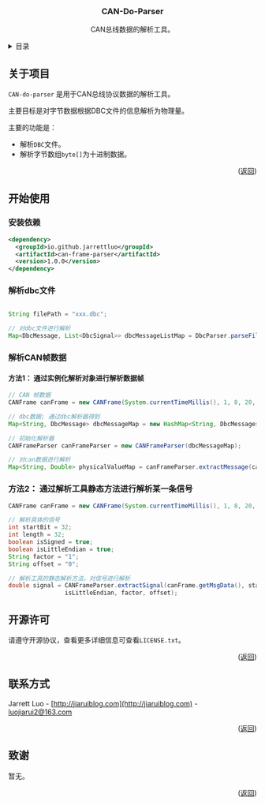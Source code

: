 <!-- Improved compatibility of back to top link: See: https://github.com/othneildrew/Best-README-Template/pull/73 -->
<a id="readme-top"></a>
<!--
*** Thanks for checking out the Best-README-Template. If you have a suggestion
*** that would make this better, please fork the repo and create a pull request
*** or simply open an issue with the tag "enhancement".
*** Don't forget to give the project a star!
*** Thanks again! Now go create something AMAZING! :D
-->



<!-- PROJECT SHIELDS -->
<!--
*** I'm using markdown "reference style" links for readability.
*** Reference links are enclosed in brackets [ ] instead of parentheses ( ).
*** See the bottom of this document for the declaration of the reference variables
*** for contributors-url, forks-url, etc. This is an optional, concise syntax you may use.
*** https://www.markdownguide.org/basic-syntax/#reference-style-links
-->

[//]: # ([![Contributors][contributors-shield]][contributors-url])

[//]: # ([![Forks][forks-shield]][forks-url])

[//]: # ([![Stargazers][stars-shield]][stars-url])

[//]: # ([![Issues][issues-shield]][issues-url])

[//]: # ([![MIT License][license-shield]][license-url])

[//]: # ([![LinkedIn][linkedin-shield]][linkedin-url])



<!-- PROJECT LOGO -->
<br />
<div align="center">

[//]: # (  <a href="https://github.com/othneildrew/Best-README-Template">)

[//]: # (    <img src="images/logo.png" alt="Logo" width="80" height="80">)

[//]: # (  </a>)

<h3 align="center">CAN-Do-Parser</h3>

  <p align="center">
    CAN总线数据的解析工具。

[//]: # (    <br />)

[//]: # (    <a href="https://github.com/othneildrew/Best-README-Template"><strong>Explore the docs »</strong></a>)

[//]: # (    <br />)

[//]: # (    <br />)

[//]: # (    <a href="https://github.com/othneildrew/Best-README-Template">View Demo</a>)

[//]: # (    ·)

[//]: # (    <a href="https://github.com/othneildrew/Best-README-Template/issues/new?labels=bug&template=bug-report---.md">Report Bug</a>)

[//]: # (    ·)

[//]: # (    <a href="https://github.com/othneildrew/Best-README-Template/issues/new?labels=enhancement&template=feature-request---.md">Request Feature</a>)
  </p>
</div>



<!-- TABLE OF CONTENTS -->
<details>
  <summary>目录</summary>
  <ol>
    <li>
      <a href="#about-the-project">关于项目</a>
    </li>
    <li>
      <a href="#getting-started">开始使用</a>
    </li>
    <li><a href="#license">开源许可</a></li>
    <li><a href="#contact">联系方式</a></li>
    <li><a href="#acknowledgments">致谢</a></li>
  </ol>
</details>



<!-- ABOUT THE PROJECT -->
## 关于项目

`CAN-do-parser` 是用于CAN总线协议数据的解析工具。

主要目标是对字节数据根据DBC文件的信息解析为物理量。

主要的功能是：
- 解析`DBC`文件。
- 解析字节数组`byte[]`为十进制数据。

<p align="right">(<a href="#readme-top">返回</a>)</p>


<!-- GETTING STARTED -->
## 开始使用

### 安装依赖

```xml
<dependency>
  <groupId>io.github.jarrettluo</groupId>
  <artifactId>can-frame-parser</artifactId>
  <version>1.0.0</version>
</dependency>
```

### 解析dbc文件

```java

String filePath = "xxx.dbc";

// 对dbc文件进行解析
Map<DbcMessage, List<DbcSignal>> dbcMessageListMap = DbcParser.parseFile(filePath);

```

### 解析CAN帧数据

#### 方法1： 通过实例化解析对象进行解析数据帧
```java
// CAN 帧数据
CANFrame canFrame = new CANFrame(System.currentTimeMillis(), 1, 8, 20, "275d602702000000");

// dbc数据; 通过dbc解析器得到
Map<String, DbcMessage> dbcMessageMap = new HashMap<String, DbcMessage>();

// 初始化解析器
CANFrameParser canFrameParser = new CANFrameParser(dbcMessageMap);

// 对can数据进行解析
Map<String, Double> physicalValueMap = canFrameParser.extractMessage(canFrame);

```

### 方法2： 通过解析工具静态方法进行解析某一条信号
```java
CANFrame canFrame = new CANFrame(System.currentTimeMillis(), 1, 8, 20, "275d602702000000");

// 解析具体的信号
int startBit = 32;
int length = 32;
boolean isSigned = true;
boolean isLittleEndian = true;
String factor = "1";
String offset = "0";

// 解析工具的静态解析方法，对信号进行解析
double signal = CANFrameParser.extractSignal(canFrame.getMsgData(), startBit, length, isSigned, 
                isLittleEndian, factor, offset);

```

<!-- LICENSE -->
## 开源许可

请遵守开源协议，查看更多详细信息可查看`LICENSE.txt`。

<p align="right">(<a href="#readme-top">返回</a>)</p>


<!-- CONTACT -->
## 联系方式

Jarrett Luo - [http://jiaruiblog.com](http://jiaruiblog.com) - luojiarui2@163.com


<p align="right">(<a href="#readme-top">返回</a>)</p>


<!-- ACKNOWLEDGMENTS -->
## 致谢

暂无。

<p align="right">(<a href="#readme-top">返回</a>)</p>



<!-- MARKDOWN LINKS & IMAGES -->
<!-- https://www.markdownguide.org/basic-syntax/#reference-style-links -->
[contributors-shield]: https://img.shields.io/github/contributors/othneildrew/Best-README-Template.svg?style=for-the-badge
[contributors-url]: https://github.com/othneildrew/Best-README-Template/graphs/contributors
[forks-shield]: https://img.shields.io/github/forks/othneildrew/Best-README-Template.svg?style=for-the-badge
[forks-url]: https://github.com/othneildrew/Best-README-Template/network/members
[stars-shield]: https://img.shields.io/github/stars/othneildrew/Best-README-Template.svg?style=for-the-badge
[stars-url]: https://github.com/othneildrew/Best-README-Template/stargazers
[issues-shield]: https://img.shields.io/github/issues/othneildrew/Best-README-Template.svg?style=for-the-badge
[issues-url]: https://github.com/othneildrew/Best-README-Template/issues
[license-shield]: https://img.shields.io/github/license/othneildrew/Best-README-Template.svg?style=for-the-badge
[license-url]: https://github.com/othneildrew/Best-README-Template/blob/master/LICENSE.txt
[linkedin-shield]: https://img.shields.io/badge/-LinkedIn-black.svg?style=for-the-badge&logo=linkedin&colorB=555
[linkedin-url]: https://linkedin.com/in/othneildrew
[product-screenshot]: images/screenshot.png
[Next.js]: https://img.shields.io/badge/next.js-000000?style=for-the-badge&logo=nextdotjs&logoColor=white
[Next-url]: https://nextjs.org/
[React.js]: https://img.shields.io/badge/React-20232A?style=for-the-badge&logo=react&logoColor=61DAFB
[React-url]: https://reactjs.org/
[Vue.js]: https://img.shields.io/badge/Vue.js-35495E?style=for-the-badge&logo=vuedotjs&logoColor=4FC08D
[Vue-url]: https://vuejs.org/
[Angular.io]: https://img.shields.io/badge/Angular-DD0031?style=for-the-badge&logo=angular&logoColor=white
[Angular-url]: https://angular.io/
[Svelte.dev]: https://img.shields.io/badge/Svelte-4A4A55?style=for-the-badge&logo=svelte&logoColor=FF3E00
[Svelte-url]: https://svelte.dev/
[Laravel.com]: https://img.shields.io/badge/Laravel-FF2D20?style=for-the-badge&logo=laravel&logoColor=white
[Laravel-url]: https://laravel.com
[Bootstrap.com]: https://img.shields.io/badge/Bootstrap-563D7C?style=for-the-badge&logo=bootstrap&logoColor=white
[Bootstrap-url]: https://getbootstrap.com
[JQuery.com]: https://img.shields.io/badge/jQuery-0769AD?style=for-the-badge&logo=jquery&logoColor=white
[JQuery-url]: https://jquery.com 
